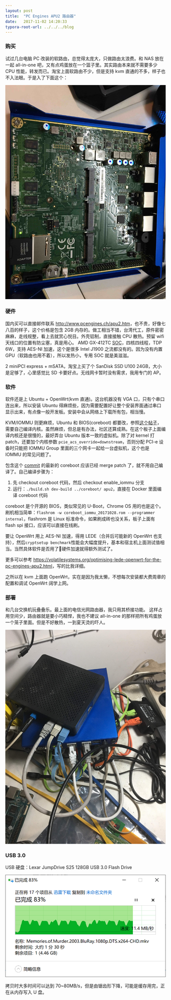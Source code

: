 ```yaml
---
layout: post
title:  "PC Engines APU2 路由器"
date:   2017-11-02 14:20:33
typora-root-url: ../../../blog
---
```

### 购买
试过几台电脑 PC 改装的软路由，总觉得太庞大，只做路由太浪费。和 NAS 放在一起 all-in-one 吧，又有点鸡蛋放在一个篮子里。其实路由本来就不需要多少 CPU 性能，转发而已。淘宝上面软路由不少，但是支持 kvm 直通的不多，样子也不入法眼。于是入了下面这个：

![Image 1 of APU2](/images/2017/apu2-1.JPG)

### 硬件
国内买可以直接邮件联系 <http://www.pcengines.ch/apu2.htm>，也不贵，好像七八百的样子，这个价格是包含 2GB 内存的。做工相当不错，台湾代工，原件密密麻麻，走线规整，看上去就赏心悦目。外壳铝制，直接接触 CPU 散热。预留 wifi 天线口的位置有防尘塞，真是用心。
AMD GX-412TC [SOC](https://www.amd.com/en/system/files?file=2017-06/g-series-soc-product-brief.pdf)，四核四线程，TDP 6W，支持 AES-NI 加速，这个是很多 Intel J1900 之流都没有的。因为没有内置 GPU（软路由也用不着），所以发热小，专用 SOC 就是美滋滋。

2 miniPCI express + mSATA，淘宝上买了个 SanDisk SSD U100 24GB，大小是足够了，心里感觉比 SD 卡要好点。无线网卡暂时没有需求，我用专门的 AP。

### 软件
软件还是上 Ubuntu + OpenWrt(kvm 直通)。这台机器没有 VGA 口，只有个串口连出来，所以安装 Ubuntu 得麻烦些，因为需要配置好让整个安装界面通过串口显示出来，有点像一般开发板。安装中会从网络上下载所有包，相当慢。

KVM/IOMMU 则更麻烦，Ubuntu 和 BIOS(coreboot) 都要改，参照[这个帖子](http://pcengines.info/forums/?page=post&id=77FF51E3-8ACA-4B79-BD2C-1380B9B48B5D)，需要自己编译内核。虽然麻烦，但总是有办法，社区还算成熟。在这个板子上面编译内核还是很慢的，最好弄台 Ubuntu 版本一致的虚拟机。除了对 kernel 打 patch，还要加个内核参数 `pcie_acs_override=downstream`，否则分配 PCI-e 设备时只能把 IOMMU Group 里面的三个网卡一起给一台虚拟机，这个也是 IOMMU 的常见问题了。

包含这个 [commit](https://github.com/pcengines/coreboot/pull/186/commits) 的最新的 coreboot 应该已经 merge patch 了，就不用自己编译了。自己编译步骤为：
1. 先 checkout coreboot 代码，然后 checkout enable_iommu 分支
2. 运行：`./build.sh dev-build ../coreboot/ apu2`，直接在 Docker 里面编译 coreboot 代码

coreboot 是个开源的 BIOS，类似常见的 U-Boot，Chrome OS 用的也是这个。刷机相当简单：`flashrom -w coreboot_iommu_20171028.rom --programmer internal`，flashrom 是 Linux 标准命令，如果刷成砖也没关系，板子上面有 flash spi 接口，应该可以直接在线刷。

要让 OpenWrt 用上 AES-NI 加速，得用 LEDE（合并后可能新的 OpenWrt 也支持），然后`cryptsetup benchmark`性能会大幅度提升，基本和宿主机上面测试值相当。当然具体软件是否用了硬件加速就得额外测试了。

更多可以参考 <https://volatilesystems.org/optimising-lede-openwrt-for-the-pc-engines-apu2.html>，写的比我详细。

之所以在 kvm 上面跑 OpenWrt，实在是因为我太懒，不想每次安装都大费周章的配置和调试 OpenWrt 阔学上网。

### 部署
和几台交换机玩叠叠乐。最上面的电信光网路由器，我只用其桥接功能。
这样占用空间少，路由器就是要小巧精悍，我也不建议 all-in-one 的那样把所有鸡蛋放一个笼子里面。但是不好散热，一到夏天烫的吓人。

![Image 2 of APU2](/images/2017/apu2-2.JPG)

### USB 3.0

USB 硬盘：Lexar JumpDrive S25 128GB USB 3.0 Flash Drive

![](/images/2017/pcengine-usb-disk.png)

拷贝时大多时间可以达到 70~80MB/s，但是由锯齿形下降，可能是缓存用完，正在从内存写入 U 盘。
